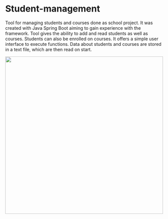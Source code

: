 # Student-management
Tool for managing students and courses done as school project.
It was created with Java Spring Boot aiming to gain experience with the framework. 
Tool gives the ability to add and read students as well as courses. Students can also be enrolled on courses. 
It offers a simple user interface to execute functions. Data about students and courses are stored in a text file, which are then read on start. 

<img src="https://user-images.githubusercontent.com/83830065/208658241-c79e43d7-8bd7-4ce4-abde-f14f2a31d216.png" height="500">
